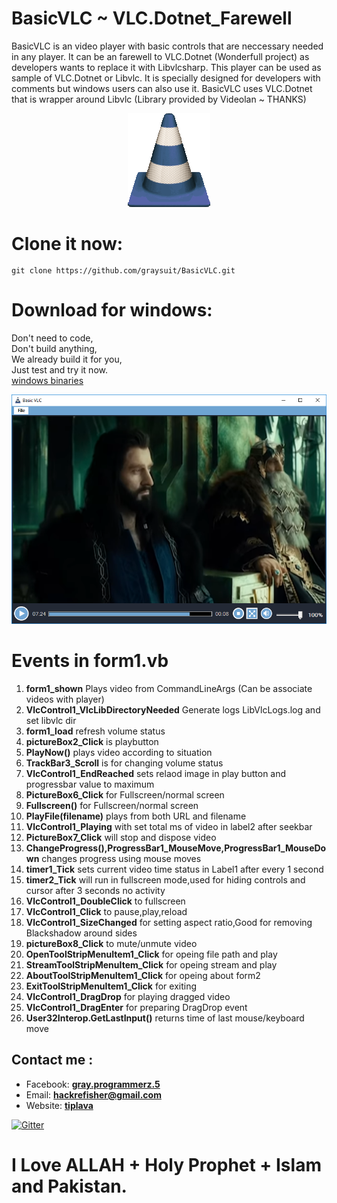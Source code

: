 <h1>BasicVLC ~ VLC.Dotnet_Farewell</h1>
<p>BasicVLC is an video player with basic controls that are neccessary needed in any player.
It can be an farewell to VLC.Dotnet (Wonderfull project) as developers wants to replace it with Libvlcsharp.
This player can be used as sample of VLC.Dotnet or Libvlc.
It is specially designed for developers with comments but windows users can also use it.
BasicVLC uses VLC.Dotnet that is wrapper around Libvlc (Library provided by Videolan ~ THANKS)</p>
<center><img src="https://raw.githubusercontent.com/graysuit/BasicVLC/master/BasicVLC/Images/icon.PNG"></center>

<h1>Clone it now:</h1>
<code><pre>git clone https://github.com/graysuit/BasicVLC.git</pre></code>
<h1>Download for windows:</h1>
<p>Don't need to code,<br>
Don't build anything,<br>
We already build it for you,<br>
Just test and try it now.<br>
<a href="https://github.com/graysuit/BasicVLC/releases/tag/1">windows binaries</a></p>

<center><img src="https://raw.githubusercontent.com/graysuit/BasicVLC/master/BasicVLC/Images/screenshot.PNG" style="max-width:100%;"></center>
<h1>Events in form1.vb</h1>
<ol>
<li><b>form1_shown</b> Plays video from CommandLineArgs (Can be associate videos with player)</li>
<li><b>VlcControl1_VlcLibDirectoryNeeded</b> Generate logs LibVlcLogs.log and set libvlc dir</li>
<li><b>form1_load</b> refresh volume status</li>
<li><b>pictureBox2_Click</b> is playbutton</li>
<li><b>PlayNow()</b> plays video according to situation</li>
<li><b>TrackBar3_Scroll</b> is for changing volume status</li>
<li><b>VlcControl1_EndReached</b> sets relaod image in play button and progressbar value to maximum</li>
<li><b>PictureBox6_Click</b> for Fullscreen/normal screen</li>
<li><b>Fullscreen()</b> for Fullscreen/normal screen</li>
<li><b>PlayFile(filename)</b> plays from both URL and filename</li>
<li><b>VlcControl1_Playing</b> with set total ms of video in label2 after seekbar</li>
<li><b>PictureBox7_Click</b> will stop and dispose video</li>
<li><b>ChangeProgress(),ProgressBar1_MouseMove,ProgressBar1_MouseDown</b> changes progress using mouse moves</li>
<li><b>timer1_Tick</b> sets current video time status in Label1 after every 1 second</li>
<li><b>timer2_Tick</b> will run in fullscreen mode,used for hiding controls and cursor  after 3 seconds no activity</li>
<li><b>VlcControl1_DoubleClick</b> to fullscreen</li>
<li><b>VlcControl1_Click</b> to pause,play,reload</li>
<li><b>VlcControl1_SizeChanged</b> for setting aspect ratio,Good for removing Blackshadow around sides</li>
<li><b>pictureBox8_Click</b> to mute/unmute video</li>
<li><b>OpenToolStripMenuItem1_Click</b> for opeing file path and play</li>
<li><b>StreamToolStripMenuItem_Click</b> for opeing stream and play</li>
<li><b>AboutToolStripMenuItem1_Click</b> for opeing about form2</li>
<li><b>ExitToolStripMenuItem1_Click</b> for exiting</li>
<li><b>VlcControl1_DragDrop</b> for playing dragged video</li>
<li><b>VlcControl1_DragEnter</b> for preparing DragDrop event</li>
<li><b>User32Interop.GetLastInput()</b> returns time of last mouse/keyboard move</li>
</ol>
<h2> Contact me :</h2>
<ul><li>Facebook: <a href="https://fb.com/messages/t/gray.programmerz.5"><b>gray.programmerz.5</b></a></li>
<li>Email: <b><a href="mailto:hackrefisher@gmail.com">hackrefisher@gmail.com</a></b></li>
<li>Website: <a href="https://tiplava.blogspot.com/"><b>tiplava</b></a></li></ul>

[![Gitter](https://badges.gitter.im/ha3kre/community.svg)](https://gitter.im/ha3kre/community?utm_source=badge&utm_medium=badge&utm_campaign=pr-badge)

<h1>I Love ALLAH + Holy Prophet + Islam and Pakistan.</h1>

